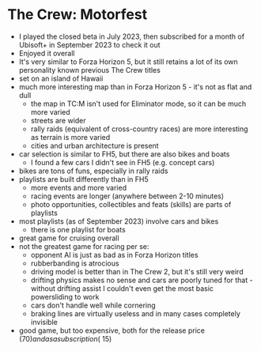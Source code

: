 # The Crew: Motorfest

- I played the closed beta in July 2023, then subscribed for a month of Ubisoft+ in September 2023 to check it out
- Enjoyed it overall
- It's very similar to Forza Horizon 5, but it still retains a lot of its own personality known previous The Crew titles
- set on an island of Hawaii
- much more interesting map than in Forza Horizon 5 - it's not as flat and dull
  - the map in TC:M isn't used for Eliminator mode, so it can be much more varied
  - streets are wider
  - rally raids (equivalent of cross-country races) are more interesting as terrain is more varied
  - cities and urban architecture is present
- car selection is similar to FH5, but there are also bikes and boats
  - I found a few cars I didn't see in FH5 (e.g. concept cars)
- bikes are tons of funs, especially in rally raids
- playlists are built differently than in FH5
  - more events and more varied
  - racing events are longer (anywhere between 2-10 minutes)
  - photo opportunities, collectibles and feats (skills) are parts of playlists
- most playlists (as of September 2023) involve cars and bikes
  - there is one playlist for boats
- great game for cruising overall
- not the greatest game for racing per se:
  - opponent AI is just as bad as in Forza Horizon titles
  - rubberbanding is atrocious
  - driving model is better than in The Crew 2, but it's still very weird
  - drifting physics makes no sense and cars are poorly tuned for that - without drifting assist I couldn't even get the most basic powersliding to work
  - cars don't handle well while cornering
  - braking lines are virtually useless and in many cases completely invisible
- good game, but too expensive, both for the release price ($70) and as a subscription (~$15)
